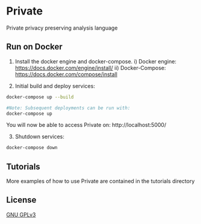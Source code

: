 # Private
Private privacy preserving analysis language

## Run on Docker
1) Install the docker engine and docker-compose. 
i) Docker engine: https://docs.docker.com/engine/install/
ii) Docker-Compose: https://docs.docker.com/compose/install


2) Initial build and deploy services:
```bash
docker-compose up --build

#Note: Subsequent deployments can be run with:
docker-compose up
```

You will now be able to access Private on:
http://localhost:5000/


3) Shutdown services:
```bash
docker-compose down
```

## Tutorials
More examples of how to use Private are contained in the tutorials directory

## License
[GNU GPLv3](https://choosealicense.com/licenses/gpl-3.0/)



